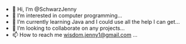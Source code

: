 - 👋 Hi, I’m @SchwarzJenny
- 👀 I’m interested in computer programming...
- 🌱 I’m currently learning Java and I could use all the help I can get...
- 💞️ I’m looking to collaborate on any projects...
- 📫 How to reach me wisdom.jenny1@gmail.com ...

<!---
SchwarzJenny/SchwarzJenny is a ✨ special ✨ repository because its `README.md` (this file) appears on your GitHub profile.
You can click the Preview link to take a look at your changes.
--->

